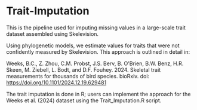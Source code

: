 # Trait-Imputation
This is the pipeline used for imputing missing values in a large-scale trait dataset assembled using Skelevision.

Using phylogenetic models, we estimate values for traits that were not confidently measured by Skelevision. This approach is outlined in detail in:

Weeks, B.C., Z. Zhou, C.M. Probst, J.S. Berv, B. O'Brien, B.W. Benz, H.R. Skeen, M. Ziebell, L. Bodt, and D.F. Fouhey. 2024. Skeletal trait measurements for thousands of bird species. bioRxiv. doi: https://doi.org/10.1101/2024.12.19.629481

The trait imputation is done in R; users can implement the approach for the Weeks et al. (2024) dataset using the Trait_Imputation.R script.
